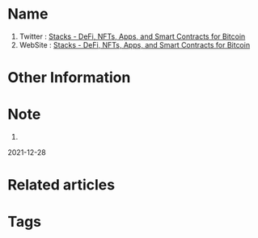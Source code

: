 # Name
1. Twitter : [Stacks - DeFi, NFTs, Apps, and Smart Contracts for Bitcoin](https://www.stacks.co/)
2. WebSite : [Stacks - DeFi, NFTs, Apps, and Smart Contracts for Bitcoin](https://www.stacks.co/)

# Other Information


# Note 
1. 
2021-12-28

# Related articles



# Tags


